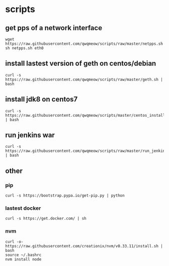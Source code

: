 # scripts

## get pps of a network interface
```
wget  https://raw.githubusercontent.com/qwqmeow/scripts/raw/master/netpps.sh
sh netpps.sh eth0
```

## install lastest version of geth on centos/debian
```
curl -s https://raw.githubusercontent.com/qwqmeow/scripts/raw/master/geth.sh | bash
```

## install jdk8 on centos7
```
curl -s https://raw.githubusercontent.com/qwqmeow/scripts/master/centos_install_jdk8.sh | bash
```
## run jenkins war
```
curl -s https://raw.githubusercontent.com/qwqmeow/scripts/raw/master/run_jenkins.sh | bash
```


## other

### pip
```
curl -s https://bootstrap.pypa.io/get-pip.py | python
```
### lastest docker
```
curl -s https://get.docker.com/ | sh
```

### nvm
```
curl -o- https://raw.githubusercontent.com/creationix/nvm/v0.33.11/install.sh | bash
source ~/.bashrc
nvm install node
```